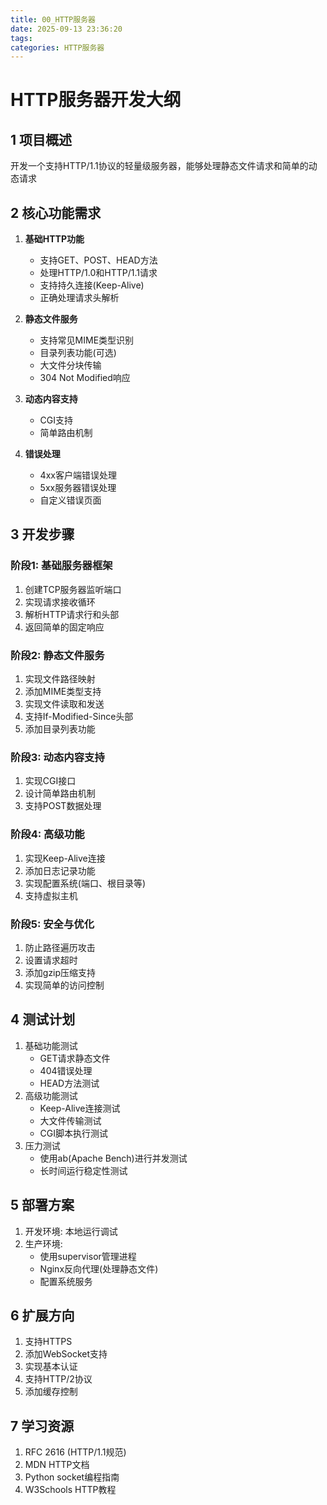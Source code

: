 ```yaml
---
title: 00_HTTP服务器
date: 2025-09-13 23:36:20
tags:
categories: HTTP服务器
---
```


# HTTP服务器开发大纲

## 1 项目概述
开发一个支持HTTP/1.1协议的轻量级服务器，能够处理静态文件请求和简单的动态请求

## 2 核心功能需求
1. **基础HTTP功能**
   - 支持GET、POST、HEAD方法
   - 处理HTTP/1.0和HTTP/1.1请求
   - 支持持久连接(Keep-Alive)
   - 正确处理请求头解析

2. **静态文件服务**
   - 支持常见MIME类型识别
   - 目录列表功能(可选)
   - 大文件分块传输
   - 304 Not Modified响应

3. **动态内容支持**
   - CGI支持
   - 简单路由机制

4. **错误处理**
   - 4xx客户端错误处理
   - 5xx服务器错误处理
   - 自定义错误页面

## 3 开发步骤

### 阶段1: 基础服务器框架
1. 创建TCP服务器监听端口
2. 实现请求接收循环
3. 解析HTTP请求行和头部
4. 返回简单的固定响应

### 阶段2: 静态文件服务
1. 实现文件路径映射
2. 添加MIME类型支持
3. 实现文件读取和发送
4. 支持If-Modified-Since头部
5. 添加目录列表功能

### 阶段3: 动态内容支持
1. 实现CGI接口
2. 设计简单路由机制
3. 支持POST数据处理

### 阶段4: 高级功能
1. 实现Keep-Alive连接
2. 添加日志记录功能
3. 实现配置系统(端口、根目录等)
4. 支持虚拟主机

### 阶段5: 安全与优化
1. 防止路径遍历攻击
2. 设置请求超时
3. 添加gzip压缩支持
4. 实现简单的访问控制

## 4 测试计划
1. 基础功能测试
   - GET请求静态文件
   - 404错误处理
   - HEAD方法测试
2. 高级功能测试
   - Keep-Alive连接测试
   - 大文件传输测试
   - CGI脚本执行测试
3. 压力测试
   - 使用ab(Apache Bench)进行并发测试
   - 长时间运行稳定性测试

## 5 部署方案
1. 开发环境: 本地运行调试
2. 生产环境: 
   - 使用supervisor管理进程
   - Nginx反向代理(处理静态文件)
   - 配置系统服务

## 6 扩展方向
1. 支持HTTPS
2. 添加WebSocket支持
3. 实现基本认证
4. 支持HTTP/2协议
5. 添加缓存控制

## 7 学习资源
1. RFC 2616 (HTTP/1.1规范)
2. MDN HTTP文档
3. Python socket编程指南
4. W3Schools HTTP教程